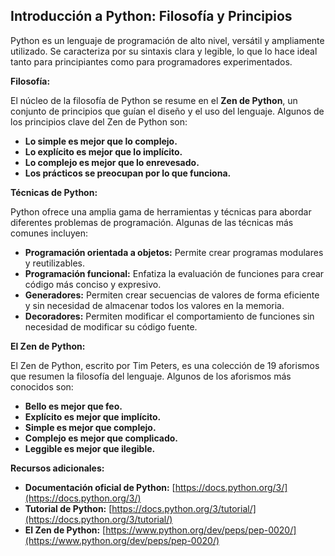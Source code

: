 ## Introducción a Python: Filosofía y Principios

Python es un lenguaje de programación de alto nivel, versátil y ampliamente utilizado. Se caracteriza por su sintaxis clara y legible, lo que lo hace ideal tanto para principiantes como para programadores experimentados.

**Filosofía:**

El núcleo de la filosofía de Python se resume en el **Zen de Python**, un conjunto de principios que guían el diseño y el uso del lenguaje. Algunos de los principios clave del Zen de Python son:

- **Lo simple es mejor que lo complejo.**
- **Lo explícito es mejor que lo implícito.**
- **Lo complejo es mejor que lo enrevesado.**
- **Los prácticos se preocupan por lo que funciona.**

**Técnicas de Python:**

Python ofrece una amplia gama de herramientas y técnicas para abordar diferentes problemas de programación. Algunas de las técnicas más comunes incluyen:

- **Programación orientada a objetos:** Permite crear programas modulares y reutilizables.
- **Programación funcional:** Enfatiza la evaluación de funciones para crear código más conciso y expresivo.
- **Generadores:** Permiten crear secuencias de valores de forma eficiente y sin necesidad de almacenar todos los valores en la memoria.
- **Decoradores:** Permiten modificar el comportamiento de funciones sin necesidad de modificar su código fuente.

**El Zen de Python:**

El Zen de Python, escrito por Tim Peters, es una colección de 19 aforismos que resumen la filosofía del lenguaje. Algunos de los aforismos más conocidos son:

- **Bello es mejor que feo.**
- **Explícito es mejor que implícito.**
- **Simple es mejor que complejo.**
- **Complejo es mejor que complicado.**
- **Leggible es mejor que ilegible.**

**Recursos adicionales:**

- **Documentación oficial de Python:** [https://docs.python.org/3/](https://docs.python.org/3/)
- **Tutorial de Python:** [https://docs.python.org/3/tutorial/](https://docs.python.org/3/tutorial/)
- **El Zen de Python:** [https://www.python.org/dev/peps/pep-0020/](https://www.python.org/dev/peps/pep-0020/)

